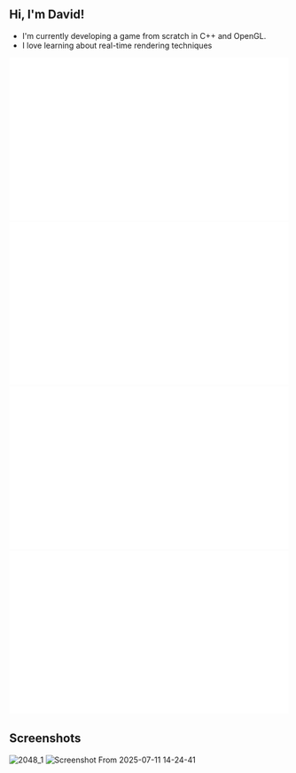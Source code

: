 ## Hi, I'm David! 
- I'm currently developing a game from scratch in C++ and OpenGL. 
- I love learning about real-time rendering techniques

<div align="center">
<img src="https://github.com/DaveH355/github-stats/blob/master/generated/overview.svg#gh-dark-mode-only" />
<img src="https://github.com/DaveH355/github-stats/blob/master/generated/languages.svg#gh-dark-mode-only" />

<img src="https://github.com/DaveH355/github-stats/blob/master/generated/overview.svg#gh-dark-mode-only#gh-light-mode-only" />
<img src="https://github.com/DaveH355/github-stats/blob/master/generated/languages.svg#gh-dark-mode-only#gh-light-mode-only" />
</div>


## Screenshots

<img width="1920" height="1005" alt="2048_1" src="https://github.com/user-attachments/assets/64ad6a70-9e01-4364-9f79-ff08d68a27d7" />
<img width="1920" height="1080" alt="Screenshot From 2025-07-11 14-24-41" src="https://github.com/user-attachments/assets/72988bfb-9677-48e3-be2f-d1a7fce65f3a" />
